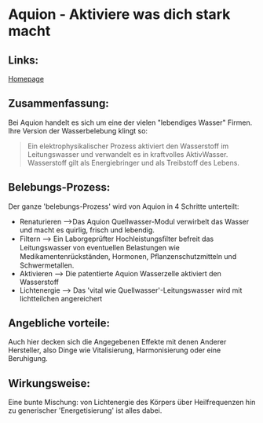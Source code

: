 # Aquion - Aktiviere was dich stark macht

## Links:
[Homepage](https://www.aquion.de/)

## Zusammenfassung:

Bei Aquion handelt es sich um eine der vielen "lebendiges Wasser" Firmen.
Ihre Version der Wasserbelebung klingt so:
>Ein elektrophysikalischer Prozess aktiviert den Wasserstoff im Leitungswasser und
verwandelt es in kraftvolles AktivWasser. Wasserstoff gilt als Energiebringer und
als Treibstoff des Lebens.

## Belebungs-Prozess:
Der ganze 'belebungs-Prozess' wird von Aquion in 4 Schritte unterteilt:

* Renaturieren -->Das Aquion Quellwasser-Modul verwirbelt das Wasser und macht es quirlig, frisch und lebendig.
* Filtern --> Ein Laborgeprüfter Hochleistungsﬁlter befreit das Leitungswasser von eventuellen Belastungen wie Medikamentenrückständen, Hormonen, Pﬂanzenschutzmitteln und Schwermetallen.
* Aktivieren --> Die patentierte Aquion Wasserzelle aktiviert den Wasserstoff
* Lichtenergie --> Das 'vital wie Quellwasser'-Leitungswasser wird mit lichtteilchen angereichert

## Angebliche vorteile:
Auch hier decken sich die Angegebenen Effekte mit denen Anderer Hersteller,
also Dinge wie Vitalisierung, Harmonisierung oder eine Beruhigung.

## Wirkungsweise:
Eine bunte Mischung: von Lichtenergie des Körpers
über Heilfrequenzen hin zu generischer 'Energetisierung' ist alles dabei.
